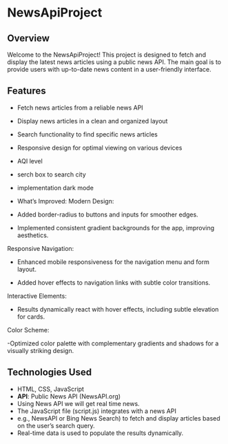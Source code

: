 # NewsApiProject

## Overview

Welcome to the NewsApiProject! This project is designed to fetch and display the latest news articles using a public news API. 
The main goal is to provide users with up-to-date news content in a user-friendly interface.

## Features

- Fetch news articles from a reliable news API
- Display news articles in a clean and organized layout
- Search functionality to find specific news articles
- Responsive design for optimal viewing on various devices
- AQI level
- serch box to search city
- implementation dark mode
- What’s Improved:
Modern Design:

- Added border-radius to buttons and inputs for smoother edges.

- Implemented consistent gradient backgrounds for the app, improving aesthetics.

Responsive Navigation:

- Enhanced mobile responsiveness for the navigation menu and form layout.

- Added hover effects to navigation links with subtle color transitions.

Interactive Elements:

- Results dynamically react with hover effects, including subtle elevation for cards.

Color Scheme:

 -Optimized color palette with complementary gradients and shadows for a visually striking design.

## Technologies Used

- HTML, CSS, JavaScript
- **API**: Public News API (NewsAPI.org)
- Using News API we will get real time news.
- The JavaScript file (script.js) integrates with a news API
- e.g., NewsAPI or Bing News Search) to fetch and display articles based on the user’s search query.
- Real-time data is used to populate the results dynamically.

